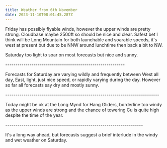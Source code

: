 ```yaml
---
title: Weather from 6th November
date: 2023-11-10T08:01:45.287Z
---
```

Friday has possibly flyable winds, however the upper winds are pretty strong.  Cloudbase maybe 2500ft so should be nice and clear.  Safest bet I think will be Long Mountain for both launchable and soarable speeds, it's west at present but due to be NNW around lunchtime then back a bit to NW.  

Saturday too light to soar on most forecasts but nice and sunny.

\-----------------------------------------------------------

Forecasts for Saturday are varying wildly and frequently between West all day, East, light, just nice speed, or rapidly varying during the day.  However so far all forecasts say dry and mostly sunny.

\----------------------------------------------------------------------------

Today might be ok at the Long Mynd for Hang Gliders, borderline too windy as the upper winds are strong and the chance of towering Cu is quite high despite the time of the year.

\--------------------------------------------------------------------

It's a long way ahead, but forecasts suggest a brief interlude in the windy and wet weather on Saturday.